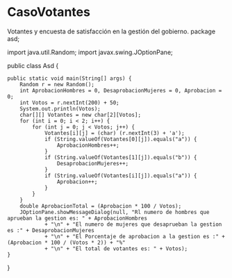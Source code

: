 # CasoVotantes
Votantes y encuesta de satisfacción en la gestión del gobierno.
package asd;

import java.util.Random;
import javax.swing.JOptionPane;

public class Asd {

    public static void main(String[] args) {
        Random r = new Random();
        int AprobacionHombres = 0, DesaprobacionMujeres = 0, Aprobacion = 0;
        int Votos = r.nextInt(200) + 50;
        System.out.println(Votos);
        char[][] Votantes = new char[2][Votos];
        for (int i = 0; i < 2; i++) {
            for (int j = 0; j < Votos; j++) {
                Votantes[i][j] = (char) (r.nextInt(3) + 'a');
                if (String.valueOf(Votantes[0][j]).equals("a")) {
                    AprobacionHombres++;
                }
                if (String.valueOf(Votantes[1][j]).equals("b")) {
                    DesaprobacionMujeres++;
                }
                if (String.valueOf(Votantes[i][j]).equals("a")) {
                    Aprobacion++;
                }
            }
        }
        double AprobacionTotal = (Aprobacion * 100 / Votos);
        JOptionPane.showMessageDialog(null, "Rl numero de hombres que aprueban la gestion es: " + AprobacionHombres
                + "\n" + "El numero de mujeres que desaprueban la gestion es :" + DesaprobacionMujeres
                + "\n" + "El Porcentaje de aprobacion a la gestion es :" + (Aprobacion * 100 / (Votos * 2)) + "%"
                + "\n" + "El total de votantes es: " + Votos);
    }

}
